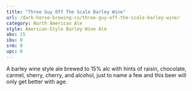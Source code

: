 ```yaml
---
title: "Three Guy Off The Scale Barley Wine"
url: /dark-horse-brewing-co/three-guy-off-the-scale-barley-wine/
category: North American Ale
style: American-Style Barley Wine Ale
abv: 15
ibu: 0
srm: 0
upc: 0
---
```

A barley wine style ale brewed to 15% alc with hints of raisin, chocolate, carmel, sherry, cherry, and alcohol, just to name a few and this beer will only get better with age.
